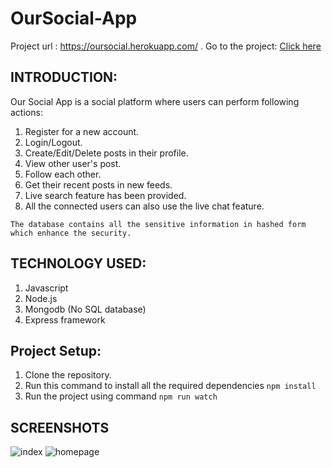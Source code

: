 # OurSocial-App

Project url : https://oursocial.herokuapp.com/ .
Go to the project: [Click here](https://oursocial.herokuapp.com/)

## INTRODUCTION:
Our Social App is a social platform where users can perform following actions:
1. Register for a new account.
2. Login/Logout.
3. Create/Edit/Delete posts in their profile.
4. View other user's post.
5. Follow each other.
6. Get their recent posts in new feeds.
7. Live search feature has been provided.
8. All the connected users can also use the live chat feature.

```The database contains all the sensitive information in hashed form which enhance the security.```

## TECHNOLOGY USED:
1. Javascript 
2. Node.js 
3. Mongodb (No SQL database)
4. Express framework

## Project Setup:
1. Clone the repository.
2. Run this command to install all the required dependencies ```npm install```
3. Run the project using command ```npm run watch```

## SCREENSHOTS
![index](OurSocial-App/screenshots/index.jpg?raw=true)
![homepage](/screenshots/homepage.jpg)

